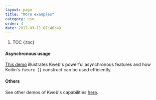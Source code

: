 ```yaml
---
layout: page
title: "More examples"
category: use
order: 4
date: 2017-03-11 07:46:49
---
```


1. TOC
{:toc}

#### Asynchronous usage

[This demo](https://github.com/sanity/kweb/blob/master/src/main/kotlin/com/github/sanity/kweb/demos/async/async.kt) 
illustrates Kweb's powerful asynchronous features and how Kotlin's `future {}` construct can be used efficiently.

#### Others

See other demos of Kweb's capabilities [here](https://github.com/sanity/kweb/tree/master/src/main/kotlin/com/github/sanity/kweb/demos).